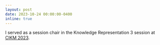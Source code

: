 ```yaml
---
layout: post
date: 2023-10-24 00:00:00-0400
inline: true
---
```


I served as a session chair in the Knowledge Representation 3 session at [CIKM 2023](https://cikm2023.github.io/).